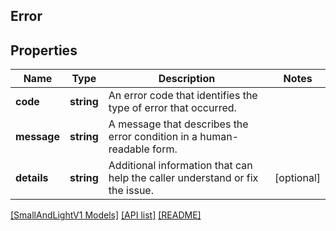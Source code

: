 ## Error

## Properties

Name | Type | Description | Notes
------------ | ------------- | ------------- | -------------
**code** | **string** | An error code that identifies the type of error that occurred. |
**message** | **string** | A message that describes the error condition in a human-readable form. |
**details** | **string** | Additional information that can help the caller understand or fix the issue. | [optional]

[[SmallAndLightV1 Models]](../) [[API list]](../../Api) [[README]](../../../README.md)
